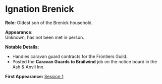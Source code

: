 # Ignation Brenick

**Role:** Oldest son of the Brenick household.

**Appearance:**  
Unknown, has not been met in person.

**Notable Details:**  
- Handles caravan guard contracts for the Frontiers Guild.
- Posted the **Caravan Guards to Brailwind** job on the notice board in the Ash & Anvil Inn.

**First Appearance:** [Session 1](../campaigns/session-1.md)
